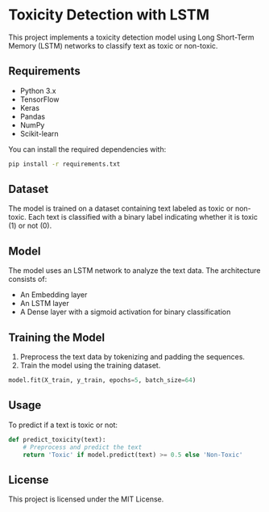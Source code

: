 
# Toxicity Detection with LSTM

This project implements a toxicity detection model using Long Short-Term Memory (LSTM) networks to classify text as toxic or non-toxic.

## Requirements

- Python 3.x
- TensorFlow
- Keras
- Pandas
- NumPy
- Scikit-learn

You can install the required dependencies with:

```bash
pip install -r requirements.txt
```

## Dataset

The model is trained on a dataset containing text labeled as toxic or non-toxic. Each text is classified with a binary label indicating whether it is toxic (1) or not (0).

## Model

The model uses an LSTM network to analyze the text data. The architecture consists of:

- An Embedding layer
- An LSTM layer
- A Dense layer with a sigmoid activation for binary classification

## Training the Model

1. Preprocess the text data by tokenizing and padding the sequences.
2. Train the model using the training dataset.

```python
model.fit(X_train, y_train, epochs=5, batch_size=64)
```

## Usage

To predict if a text is toxic or not:

```python
def predict_toxicity(text):
    # Preprocess and predict the text
    return 'Toxic' if model.predict(text) >= 0.5 else 'Non-Toxic'
```

## License

This project is licensed under the MIT License.
